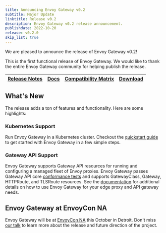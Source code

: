 ```yaml
---
title: Announcing Envoy Gateway v0.2
subtitle: Major Update
linktitle: Release v0.2
description: Envoy Gateway v0.2 release announcement.
publishdate: 2022-10-20
release: v0.2.0
skip_list: true
---
```


We are pleased to announce the release of Envoy Gateway v0.2!

This is the first functional release of Envoy Gateway. We would like to thank the entire Envoy Gateway community for
helping publish the release.

| [Release Notes][] | [Docs][docs] | [Compatibility Matrix][matrix] | [Download][] |
|-------------------|--------------|--------------------------------|--------------|

## What's New

The release adds a ton of features and functionality. Here are some highlights:

### Kubernetes Support

Run Envoy Gateway in a Kubernetes cluster. Checkout the [quickstart guide][] to get started with Envoy Gateway in a few
simple steps.

### Gateway API Support

Envoy Gateway supports Gateway API resources for running and configuring a managed fleet of Envoy proxies. Envoy Gateway
passes Gateway API core [conformance tests][] and supports GatewayClass, Gateway, HTTPRoute, and TLSRoute resources. See
the [documentation][docs] for additional details on how to use Envoy Gateway for your edge proxy and API gateway needs.

## Envoy Gateway at EnvoyCon NA

Envoy Gateway will be at [EnvoyCon NA][] this October in Detroit.  Don't miss [our talk][] to learn more about the
release and future direction of the project.

[Release Notes]: https://github.com/envoyproxy/gateway/blob/main/release-notes/v0.2.0.yaml
[matrix]: ./matrix
[docs]: https://gateway.envoyproxy.io/index.html
[Download]: https://github.com/envoyproxy/gateway/releases/tag/v0.2.0
[conformance tests]: https://gateway-api.sigs.k8s.io/concepts/conformance/?h=conformance
[quickstart guide]: ../v0.2.0/user/quickstart
[EnvoyCon NA]: https://events.linuxfoundation.org/envoycon-north-america/program/schedule/
[our talk]: https://sched.co/1AO5S
